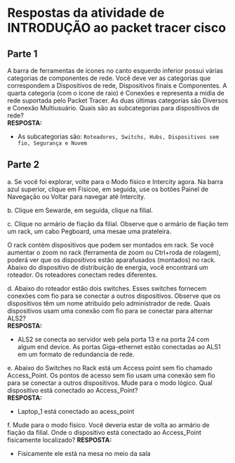# Respostas da atividade de INTRODUÇÃO ao packet tracer cisco

## Parte 1
A barra de ferramentas de ícones no canto esquerdo inferior possui várias categorias de componentes de rede.  Você deve ver as categorias que correspondem a Dispositivos de rede, Dispositivos finais e Componentes.  A quarta categoria (com o ícone de raio) é Conexões e representa a mídia de rede suportada pelo Packet Tracer.  As duas últimas categorias são Diversos e Conexão Multiusuário.
Quais são as subcategorias para dispositivos de rede? <br> 
**RESPOSTA:** <br> 
- As subcategorias são: `Roteadores, Switchs, Hubs, Dispositivos sem fio, Segurança e Nuvem`

## Parte 2
a.     Se você foi explorar, volte para o Modo físico e Intercity agora. Na barra azul superior, clique em Físicoe, em seguida, use os botões Painel de Navegação ou Voltar para navegar até Intercity. <br> 

b.     Clique em Sewarde, em seguida, clique na filial. <br> 

c.     Clique no armário de fiação da filial. Observe que o armário de fiação tem um rack, um cabo Pegboard, uma mesae uma prateleira. <br> 

O rack contém dispositivos que podem ser montados em rack. Se você aumentar o zoom no rack (ferramenta de zoom ou Ctrl+roda de rolagem), poderá ver que os dispositivos estão aparafusados (montados) no rack. Abaixo do dispositivo de distribuição de energia, você encontrará um roteador. Os roteadores conectam redes diferentes. <br> 

d.     Abaixo do roteador estão dois switches. Esses switches fornecem conexões com fio para se conectar a outros dispositivos. Observe que os dispositivos têm um nome atribuído pelo administrador de rede. Quais dispositivos usam uma conexão com fio para se conectar para alternar ALS2? <br> 
**RESPOSTA:** <br> 
- ALS2 se conecta ao servidor web pela porta 13 e na porta 24 com algum end device. As portas Giga-ethernet estão conectadas ao ALS1 em um formato de redundancia de rede.
  
e.     Abaixo do Switches no Rack está um Access point sem fio chamado Access_Point. Os pontos de acesso sem fio usam uma conexão sem fio para se conectar a outros dispositivos. Mude para o modo lógico. Qual dispositivo está conectado ao Access_Point? <br> 
**RESPOSTA:** <br> 
- Laptop_1 está conectado ao acess_point <br>

f.       Mude para o modo físico. Você deveria estar de volta ao armário de fiação da filial. Onde o dispositivo está conectado ao Access_Point fisicamente localizado?
**RESPOSTA:** <br> 
-  Fisicamente ele está na mesa no meio da sala <br>

